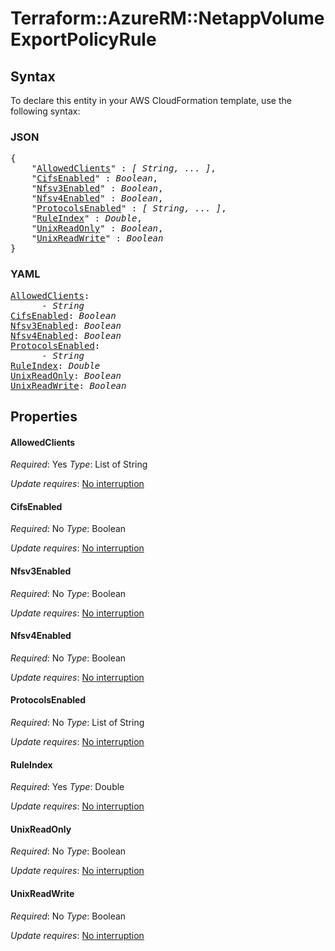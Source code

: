 # Terraform::AzureRM::NetappVolume ExportPolicyRule

## Syntax

To declare this entity in your AWS CloudFormation template, use the following syntax:

### JSON

<pre>
{
    "<a href="#allowedclients" title="AllowedClients">AllowedClients</a>" : <i>[ String, ... ]</i>,
    "<a href="#cifsenabled" title="CifsEnabled">CifsEnabled</a>" : <i>Boolean</i>,
    "<a href="#nfsv3enabled" title="Nfsv3Enabled">Nfsv3Enabled</a>" : <i>Boolean</i>,
    "<a href="#nfsv4enabled" title="Nfsv4Enabled">Nfsv4Enabled</a>" : <i>Boolean</i>,
    "<a href="#protocolsenabled" title="ProtocolsEnabled">ProtocolsEnabled</a>" : <i>[ String, ... ]</i>,
    "<a href="#ruleindex" title="RuleIndex">RuleIndex</a>" : <i>Double</i>,
    "<a href="#unixreadonly" title="UnixReadOnly">UnixReadOnly</a>" : <i>Boolean</i>,
    "<a href="#unixreadwrite" title="UnixReadWrite">UnixReadWrite</a>" : <i>Boolean</i>
}
</pre>

### YAML

<pre>
<a href="#allowedclients" title="AllowedClients">AllowedClients</a>: <i>
      - String</i>
<a href="#cifsenabled" title="CifsEnabled">CifsEnabled</a>: <i>Boolean</i>
<a href="#nfsv3enabled" title="Nfsv3Enabled">Nfsv3Enabled</a>: <i>Boolean</i>
<a href="#nfsv4enabled" title="Nfsv4Enabled">Nfsv4Enabled</a>: <i>Boolean</i>
<a href="#protocolsenabled" title="ProtocolsEnabled">ProtocolsEnabled</a>: <i>
      - String</i>
<a href="#ruleindex" title="RuleIndex">RuleIndex</a>: <i>Double</i>
<a href="#unixreadonly" title="UnixReadOnly">UnixReadOnly</a>: <i>Boolean</i>
<a href="#unixreadwrite" title="UnixReadWrite">UnixReadWrite</a>: <i>Boolean</i>
</pre>

## Properties

#### AllowedClients

_Required_: Yes
_Type_: List of String

_Update requires_: [No interruption](https://docs.aws.amazon.com/AWSCloudFormation/latest/UserGuide/using-cfn-updating-stacks-update-behaviors.html#update-no-interrupt)

#### CifsEnabled

_Required_: No
_Type_: Boolean

_Update requires_: [No interruption](https://docs.aws.amazon.com/AWSCloudFormation/latest/UserGuide/using-cfn-updating-stacks-update-behaviors.html#update-no-interrupt)

#### Nfsv3Enabled

_Required_: No
_Type_: Boolean

_Update requires_: [No interruption](https://docs.aws.amazon.com/AWSCloudFormation/latest/UserGuide/using-cfn-updating-stacks-update-behaviors.html#update-no-interrupt)

#### Nfsv4Enabled

_Required_: No
_Type_: Boolean

_Update requires_: [No interruption](https://docs.aws.amazon.com/AWSCloudFormation/latest/UserGuide/using-cfn-updating-stacks-update-behaviors.html#update-no-interrupt)

#### ProtocolsEnabled

_Required_: No
_Type_: List of String

_Update requires_: [No interruption](https://docs.aws.amazon.com/AWSCloudFormation/latest/UserGuide/using-cfn-updating-stacks-update-behaviors.html#update-no-interrupt)

#### RuleIndex

_Required_: Yes
_Type_: Double

_Update requires_: [No interruption](https://docs.aws.amazon.com/AWSCloudFormation/latest/UserGuide/using-cfn-updating-stacks-update-behaviors.html#update-no-interrupt)

#### UnixReadOnly

_Required_: No
_Type_: Boolean

_Update requires_: [No interruption](https://docs.aws.amazon.com/AWSCloudFormation/latest/UserGuide/using-cfn-updating-stacks-update-behaviors.html#update-no-interrupt)

#### UnixReadWrite

_Required_: No
_Type_: Boolean

_Update requires_: [No interruption](https://docs.aws.amazon.com/AWSCloudFormation/latest/UserGuide/using-cfn-updating-stacks-update-behaviors.html#update-no-interrupt)

